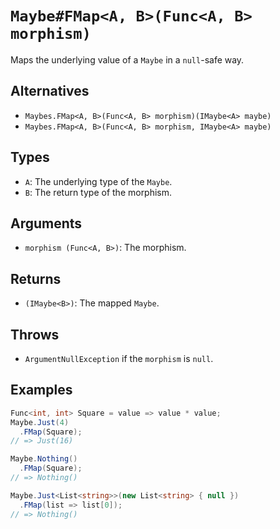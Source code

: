 # `Maybe#FMap<A, B>(Func<A, B> morphism)`

Maps the underlying value of a `Maybe` in a `null`-safe way.

## Alternatives

* `Maybes.FMap<A, B>(Func<A, B> morphism)(IMaybe<A> maybe)`
* `Maybes.FMap<A, B>(Func<A, B> morphism, IMaybe<A> maybe)`

## Types

* `A`: The underlying type of the `Maybe`.
* `B`: The return type of the morphism.

## Arguments

* `morphism (Func<A, B>)`: The morphism.

## Returns

* `(IMaybe<B>)`: The mapped `Maybe`.

## Throws

* `ArgumentNullException` if the `morphism` is `null`.

## Examples

```csharp
Func<int, int> Square = value => value * value;
Maybe.Just(4)
  .FMap(Square);
// => Just(16)

Maybe.Nothing()
  .FMap(Square);
// => Nothing()

Maybe.Just<List<string>>(new List<string> { null })
  .FMap(list => list[0]);
// => Nothing()
```
